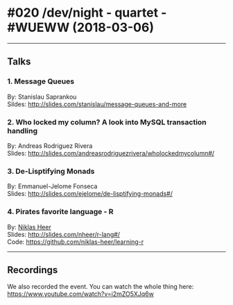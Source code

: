 # #020 /dev/night - quartet - #WUEWW (2018-03-06)


---

## Talks

### 1. Message Queues 

By: Stanislau Saprankou <br>
Sildes: http://slides.com/stanislau/message-queues-and-more

### 2. Who locked my column? A look into MySQL transaction handling

By: Andreas Rodriguez Rivera <br>
Slides: http://slides.com/andreasrodriguezrivera/wholockedmycolumn#/

### 3. De-Lisptifying Monads

By: Emmanuel-Jelome Fonseca <br>
Slides: http://slides.com/ejelome/de-lisptifying-monads#/

### 4. Pirates favorite language - R

By: [Niklas Heer](https://github.com/niklas-heer) <br>
Slides: http://slides.com/nheer/r-lang#/ <br>
Code: https://github.com/niklas-heer/learning-r <br>

---

## Recordings

We also recorded the event. You can watch the whole thing here: https://www.youtube.com/watch?v=i2mZO5XJq6w
